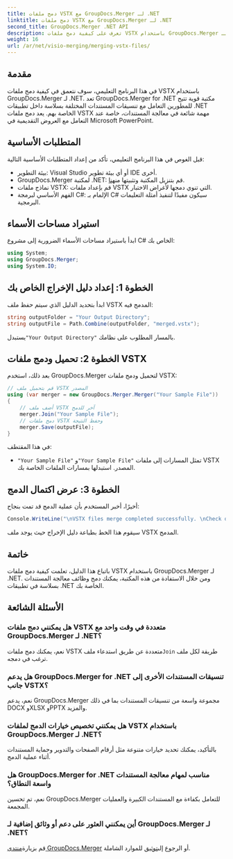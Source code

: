 ```yaml
---
title: دمج ملفات VSTX مع GroupDocs.Merger لـ .NET
linktitle: دمج ملفات VSTX مع GroupDocs.Merger لـ .NET
second_title: GroupDocs.Merger .NET API
description: تعرف على كيفية دمج ملفات VSTX باستخدام GroupDocs.Merger لـ .NET. اتبع هذا الدليل التفصيلي خطوة بخطوة لمعالجة المستندات بكفاءة في لغة C#.
weight: 16
url: /ar/net/visio-merging/merging-vstx-files/
---
```

## مقدمة
في هذا البرنامج التعليمي، سوف نتعمق في كيفية دمج ملفات VSTX باستخدام GroupDocs.Merger لـ .NET. تعد GroupDocs.Merger for .NET مكتبة قوية تتيح للمطورين التعامل مع تنسيقات المستندات المختلفة بسلاسة داخل تطبيقات .NET الخاصة بهم. يعد دمج ملفات VSTX مهمة شائعة في معالجة المستندات، خاصة عند التعامل مع العروض التقديمية في Microsoft PowerPoint.
## المتطلبات الأساسية
قبل الغوص في هذا البرنامج التعليمي، تأكد من إعداد المتطلبات الأساسية التالية:
- بيئة التطوير: Visual Studio أو أي بيئة تطوير IDE أخرى.
-  GroupDocs.Merger لمكتبة .NET: قم بتنزيل المكتبة وتثبيتها من[هنا](https://releases.groupdocs.com/merger/net/).
- نماذج ملفات VSTX: قم بإعداد ملفات VSTX التي تنوي دمجها لأغراض الاختبار.
- الفهم الأساسي لبرمجة C#: الإلمام بـ C# سيكون مفيدًا لتنفيذ أمثلة التعليمات البرمجية.

## استيراد مساحات الأسماء
ابدأ باستيراد مساحات الأسماء الضرورية إلى مشروع C# الخاص بك:
```csharp
using System; 
using GroupDocs.Merger;
using System.IO;
```
## الخطوة 1: إعداد دليل الإخراج الخاص بك
ابدأ بتحديد الدليل الذي سيتم حفظ ملف VSTX المدمج فيه:
```csharp
string outputFolder = "Your Output Directory";
string outputFile = Path.Combine(outputFolder, "merged.vstx");
```
 يستبدل`"Your Output Directory"` بالمسار المطلوب على نظامك.
## الخطوة 2: تحميل ودمج ملفات VSTX
بعد ذلك، استخدم GroupDocs.Merger لتحميل ودمج ملفات VSTX:
```csharp
// قم بتحميل ملف VSTX المصدر
using (var merger = new GroupDocs.Merger.Merger("Your Sample File"))
{
    // أضف ملف VSTX آخر للدمج
    merger.Join("Your Sample File");
    // دمج ملفات VSTX وحفظ النتيجة
    merger.Save(outputFile);
}
```
في هذا المقتطف:
- `"Your Sample File"` و`"Your Sample File"` تمثل المسارات إلى ملفات VSTX المصدر. استبدلها بمسارات الملفات الخاصة بك.
## الخطوة 3: عرض اكتمال الدمج
أخيرًا، أخبر المستخدم بأن عملية الدمج قد تمت بنجاح:
```csharp
Console.WriteLine("\nVSTX files merge completed successfully. \nCheck output in {0}", outputFolder);
```
سيقوم هذا الخط بطباعة دليل الإخراج حيث يوجد ملف VSTX المدمج.

## خاتمة
باتباع هذا الدليل، تعلمت كيفية دمج ملفات VSTX باستخدام GroupDocs.Merger لـ .NET. ومن خلال الاستفادة من هذه المكتبة، يمكنك دمج وظائف معالجة المستندات بسلاسة في تطبيقات .NET الخاصة بك.

## الأسئلة الشائعة
### هل يمكنني دمج ملفات VSTX متعددة في وقت واحد مع GroupDocs.Merger لـ .NET؟
 نعم، يمكنك دمج ملفات VSTX متعددة عن طريق استدعاء ملف`Join` طريقة لكل ملف ترغب في دمجه.
### هل يدعم GroupDocs.Merger for .NET تنسيقات المستندات الأخرى إلى جانب VSTX؟
نعم، يدعم GroupDocs.Merger مجموعة واسعة من تنسيقات المستندات بما في ذلك DOCX وXLSX وPPTX والمزيد.
### هل يمكنني تخصيص خيارات الدمج لملفات VSTX باستخدام GroupDocs.Merger لـ .NET؟
بالتأكيد، يمكنك تحديد خيارات متنوعة مثل أرقام الصفحات والتدوير وحماية المستندات أثناء عملية الدمج.
### هل GroupDocs.Merger for .NET مناسب لمهام معالجة المستندات واسعة النطاق؟
نعم، تم تحسين GroupDocs.Merger للتعامل بكفاءة مع المستندات الكبيرة والعمليات المجمعة.
### أين يمكنني العثور على دعم أو وثائق إضافية لـ GroupDocs.Merger لـ .NET؟
 قم بزيارة[منتدى GroupDocs.Merger](https://forum.groupdocs.com/c/merger/32) أو الرجوع إلى[توثيق](https://tutorials.groupdocs.com/merger/net/) للموارد الشاملة.